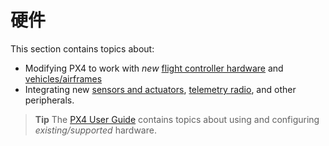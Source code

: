 # 硬件

This section contains topics about:

* Modifying PX4 to work with *new* [flight controller hardware](../hardware/porting_guide.md) and [vehicles/airframes](../airframes/README.md)
* Integrating new [sensors and actuators](../sensor_bus/README.md), [telemetry radio](../data_links/telemetry.md), and other peripherals. 

> **Tip** The [PX4 User Guide](https://docs.px4.io/en/) contains topics about using and configuring *existing/supported* hardware.